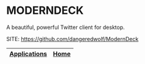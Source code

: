 # MODERNDECK
 
 A beautiful, powerful Twitter client for desktop.
 
 SITE: https://github.com/dangeredwolf/ModernDeck

 | [Applications](https://portable-linux-apps.github.io/apps.html) | [Home](https://portable-linux-apps.github.io)
 | --- | --- |
